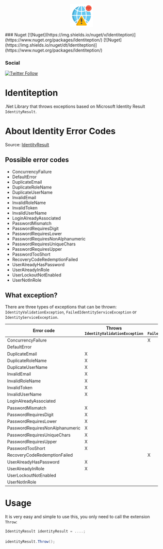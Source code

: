 <p align="center">
  <img width="15%" height="15%" src="https://github.com/mabroukmahdhi/Identiteption/blob/main/Assets/logo.png?raw=true">
</p>
### Nuget
[![Nuget](https://img.shields.io/nuget/v/Identiteption)](https://www.nuget.org/packages/Identiteption/)
[![Nuget](https://img.shields.io/nuget/dt/Identiteption)](https://www.nuget.org/packages/Identiteption/)

### Social
[![Twitter Follow](https://img.shields.io/twitter/follow/Mabrouk_Mahdhi?style=social)](https://twitter.com/Mabrouk_Mahdhi)

# Identiteption
.Net Library that throws exceptions based on Microsoft Identity Result `IdentityResult`.

# About Identity Error Codes

Source: [IdentityResult](https://docs.microsoft.com/en-us/dotnet/api/microsoft.aspnetcore.identity.identityerrordescriber?view=aspnetcore-6.0)

## Possible error codes
- ConcurrencyFailure
- DefaultError
- DuplicateEmail
- DuplicateRoleName
- DuplicateUserName
- InvalidEmail
- InvalidRoleName
- InvalidToken
- InvalidUserName
- LoginAlreadyAssociated
- PasswordMismatch
- PasswordRequiresDigit
- PasswordRequiresLower
- PasswordRequiresNonAlphanumeric
- PasswordRequiresUniqueChars
- PasswordRequiresUpper
- PasswordTooShort
- RecoveryCodeRedemptionFailed
- UserAlreadyHasPassword
- UserAlreadyInRole
- UserLockoutNotEnabled
- UserNotInRole

## What exception?
There are three types of exceptions that can be thrown: `IdentityValidationException`, `FailedIdentityServiceException` or `IdentityServiceException`.

| Error code | Throws `IdentityValidationException` | Throws `FailedIdentityServiceException` | Throws `IdentityServiceException`|
| -----------| ------------------------------------ | --------------------------------------- | -------------------------------- |
| ConcurrencyFailure |  | X | |
| DefaultError | |  | X |
| DuplicateEmail | X |  |  |
| DuplicateRoleName | X |  |  |
| DuplicateUserName| X |  |  |
| InvalidEmail| X |  |  |
| InvalidRoleName| X |  |  |
| InvalidToken | X |  |  |
| InvalidUserName | X |  |  |
| LoginAlreadyAssociated|  |  | X |
| PasswordMismatch | X |  |  |
| PasswordRequiresDigit | X |  |  |
| PasswordRequiresLower | X |  |  |
| PasswordRequiresNonAlphanumeric | X |  |  |
| PasswordRequiresUniqueChars | X |  |  |
| PasswordRequiresUpper | X |  |  |
| PasswordTooShort | X |  |  |
| RecoveryCodeRedemptionFailed |  | X |  |
| UserAlreadyHasPassword| X |  |  |
| UserAlreadyInRole | X |  |  |
| UserLockoutNotEnabled |  |  | X |
| UserNotInRole|  |  | X |

# Usage
It is very easy and simple to use this, you only need to call the extension `Throw`:

```cs
IdentityResult identityResult = ....;

identityResult.Throw();
```

